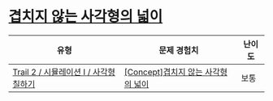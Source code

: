 # [겹치지 않는 사각형의 넓이](https://www.codetree.ai/trails/complete/curated-cards/intro-area-of-non-overlapping-rectangle)

|유형|문제 경험치|난이도|
|---|---|---|
|[Trail 2 / 시뮬레이션 I / 사각형 칠하기](https://www.codetree.ai/trail-info/novice-mid/)|[[Concept]겹치지 않는 사각형의 넓이](https://www.codetree.ai/trails/complete/curated-cards/intro-area-of-non-overlapping-rectangle/)|보통|

